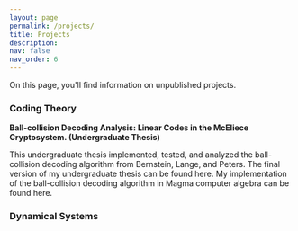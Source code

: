```yaml
---
layout: page
permalink: /projects/
title: Projects
description: 
nav: false
nav_order: 6
---
```


On this page, you'll find information on unpublished projects.

### Coding Theory

**Ball-collision Decoding Analysis: Linear Codes in the McEliece Cryptosystem. (Undergraduate Thesis)**

This undergraduate thesis implemented, tested, and analyzed the ball-collision decoding algorithm from Bernstein, Lange, and Peters. The final version of my undergraduate thesis can be found here. My implementation of the ball-collision decoding algorithm in Magma computer algebra can be found here.

### Dynamical Systems

